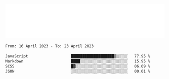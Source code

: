 [![](./hello.svg)](https://blog.yrobot.top?ref=github-yrobot)

<!--START_SECTION:waka-->

```text
From: 16 April 2023 - To: 23 April 2023

JavaScript                   ███████████████████▒░░░░░   77.95 %
Markdown                     ████░░░░░░░░░░░░░░░░░░░░░   15.95 %
SCSS                         █▓░░░░░░░░░░░░░░░░░░░░░░░   06.09 %
JSON                         ░░░░░░░░░░░░░░░░░░░░░░░░░   00.01 %
```

<!--END_SECTION:waka-->
